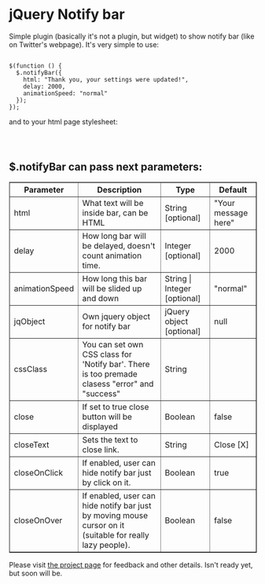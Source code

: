 # jQuery Notify bar

Simple plugin (basically it's not a plugin, but widget) to show notify bar (like on Twitter's webpage). It's very simple to use:

<pre><code>
$(function () {
  $.notifyBar({
    html: "Thank you, your settings were updated!",
    delay: 2000,
    animationSpeed: "normal"
  });  
});
</code></pre>

and to your html page stylesheet:

<pre><code>
<link rel="stylesheet" href="jquery.notifyBar.css">
</code></pre>

## $.notifyBar can pass next parameters:

<table border="1">
  <tr>
    <th>Parameter</th>
    <th>Description</th>
    <th>Type</th>
    <th>Default</th>
  </tr>
  <tr>
    <td>html</td>
    <td>What text will be inside bar, can be HTML</td>
    <td>String [optional]</td>
    <td>"Your message here"</td>
  </tr>
  <tr>
    <td>delay</td>
    <td>How long bar will be delayed, doesn't count animation time.</td>
    <td>Integer [optional]</td>
    <td>2000</td>
  </tr>
  <tr>
    <td>animationSpeed</td>
    <td>How long this bar will be slided up and down</td>
    <td>String | Integer [optional]</td>
    <td>"normal"</td>
  </tr>
  <tr>
    <td>jqObject</td>
    <td>Own jquery object for notify bar</td>
    <td>jQuery object [optional]</td>
    <td>null</td>
  </tr>
  <tr>
    <td>cssClass</td>
    <td>You can set own CSS class for 'Notify bar'. There is too premade clasess "error" and "success"</td>
    <td>String</td>
    <td></td>
  </tr>
  <tr>
    <td>close</td>
    <td>If set to true close button will be displayed</td>
    <td>Boolean</td>
    <td>false</td>
  </tr>
  <tr>
    <td>closeText</td>
    <td>Sets the text to close link.</td>
    <td>String</td>
    <td>Close [X]</td>
  </tr>
  <tr>
    <td>closeOnClick</td>
    <td>If enabled, user can hide notify bar just by click on it.</td>
    <td>Boolean</td>
    <td>true</td>
  </tr>
  <tr>
    <td>closeOnOver</td>
    <td>If enabled, user can hide notify bar just by moving mouse cursor on it (suitable for really lazy people).</td>
    <td>Boolean</td>
    <td>false</td>
  </tr>
</table>

Please visit [the project page](http://www.whoop.ee/ "the project page") for feedback and other details.
Isn't ready yet, but soon will be.

